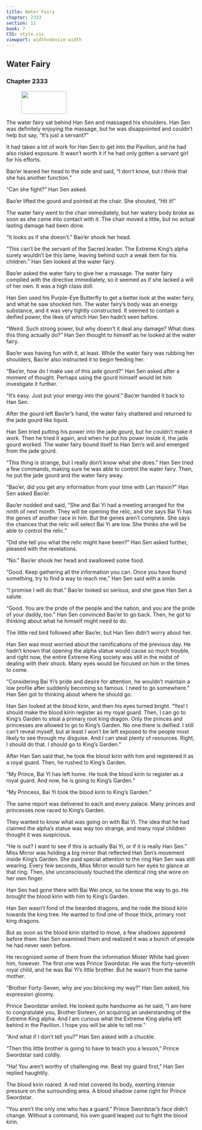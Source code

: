 ```yaml
---
title: Water Fairy
chapter: 2333
section: 11
book: 7
CSS: style.css
viewport: width=device-width
---
```


## Water Fairy

### Chapter 2333

<figure>
	<img src="../Images/gem.gif" alt="" id="gem" width="120" height="60" />
</figure>

The water fairy sat behind Han Sen and massaged his shoulders. Han Sen was definitely enjoying the massage, but he was disappointed and couldn’t help but say, “It’s just a servant?”

It had taken a lot of work for Han Sen to get into the Pavilion, and he had also risked exposure. It wasn’t worth it if he had only gotten a servant girl for his efforts.

Bao’er leaned her head to the side and said, “I don’t know, but I think that she has another function.”

“Can she fight?” Han Sen asked.

Bao’er lifted the gourd and pointed at the chair. She shouted, “Hit it!”

The water fairy went to the chair immediately, but her watery body broke as soon as she came into contact with it. The chair moved a little, but no actual lasting damage had been done.

“It looks as if she doesn’t.” Bao’er shook her head.

“This can’t be the servant of the Sacred leader. The Extreme King’s alpha surely wouldn’t be this lame, leaving behind such a weak item for his children.” Han Sen looked at the water fairy.

Bao’er asked the water fairy to give her a massage. The water fairy complied with the directive immediately, so it seemed as if she lacked a will of her own. It was a high class doll.

Han Sen used his Purple-Eye Butterfly to get a better look at the water fairy, and what he saw shocked him. The water fairy’s body was an energy substance, and it was very tightly constructed. It seemed to contain a deified power, the likes of which Han Sen hadn’t seen before.

“Weird. Such strong power, but why doesn’t it deal any damage? What does this thing actually do?” Han Sen thought to himself as he looked at the water fairy.

Bao’er was having fun with it, at least. While the water fairy was rubbing her shoulders, Bao’er also instructed it to begin feeding her.

“Bao’er, how do I make use of this jade gourd?” Han Sen asked after a moment of thought. Perhaps using the gourd himself would let him investigate it further.

“It’s easy. Just put your energy into the gourd.” Bao’er handed it back to Han Sen.

After the gourd left Bao’er’s hand, the water fairy shattered and returned to the jade gourd like liquid.

Han Sen tried putting his power into the jade gourd, but he couldn’t make it work. Then he tried it again, and when he put his power inside it, the jade gourd worked. The water fairy bound itself to Han Sen’s will and emerged from the jade gourd.

“This thing is strange, but I really don’t know what she does.” Han Sen tried a few commands, making sure he was able to control the water fairy. Then, he put the jade gourd and the water fairy away.

“Bao’er, did you get any information from your time with Lan Haixin?” Han Sen asked Bao’er.

Bao’er nodded and said, “She and Bai Yi had a meeting arranged for the ninth of next month. They will be opening the relic, and she says Bai Yi has the genes of another race in him. But the genes aren’t complete. She says the chances that the relic will select Bai Yi are low. She thinks she will be able to control the relic.”

“Did she tell you what the relic might have been?” Han Sen asked further, pleased with the revelations.

“No.” Bao’er shook her head and swallowed some food.

“Good. Keep gathering all the information you can. Once you have found something, try to find a way to reach me,” Han Sen said with a smile.

“I promise I will do that.” Bao’er looked so serious, and she gave Han Sen a salute.

“Good. You are the pride of the people and the nation, and you are the pride of your daddy, too.” Han Sen convinced Bao’er to go back. Then, he got to thinking about what he himself might need to do.

The little red bird followed after Bao’er, but Han Sen didn’t worry about her.

Han Sen was most worried about the ramifications of the previous day. He hadn’t known that opening the alpha statue would cause so much trouble, and right now, the entire Extreme King society was still in the midst of dealing with their shock. Many eyes would be focused on him in the times to come.

“Considering Bai Yi’s pride and desire for attention, he wouldn’t maintain a low profile after suddenly becoming so famous. I need to go somewhere.” Han Sen got to thinking about where he should go.

Han Sen looked at the blood kirin, and then his eyes turned bright. “Yes! I should make the blood kirin register as my royal guard. Then, I can go to King’s Garden to steal a primary root king dragon. Only the princes and princesses are allowed to go to King’s Garden. No one there is deified. I still can’t reveal myself, but at least I won’t be left exposed to the people most likely to see through my disguise. And I can steal plenty of resources. Right, I should do that. I should go to King’s Garden.”

After Han Sen said that, he took the blood kirin with him and registered it as a royal guard. Then, he rushed to King’s Garden.

“My Prince, Bai Yi has left home. He took the blood kirin to register as a royal guard. And now, he is going to King’s Garden.”

“My Princess, Bai Yi took the blood kirin to King’s Garden.”

The same report was delivered to each and every palace. Many princes and princesses now raced to King’s Garden.

They wanted to know what was going on with Bai Yi. The idea that he had claimed the alpha’s statue was way too strange, and many royal children thought it was suspicious.

“He is out? I want to see if this is actually Bai Yi, or if it is really Han Sen.” Miss Mirror was holding a big mirror that reflected Han Sen’s movement inside King’s Garden. She paid special attention to the ring Han Sen was still wearing. Every few seconds, Miss Mirror would turn her eyes to glance at that ring. Then, she unconsciously touched the identical ring she wore on her own finger.

Han Sen had gone there with Bai Wei once, so he knew the way to go. He brought the blood kirin with him to King’s Garden.

Han Sen wasn’t fond of the bearded dragons, and he rode the blood kirin towards the king tree. He wanted to find one of those thick, primary root king dragons.

But as soon as the blood kirin started to move, a few shadows appeared before them. Han Sen examined them and realized it was a bunch of people he had never seen before.

He recognized some of them from the information Mister White had given him, however. The first one was Prince Swordstar. He was the forty-seventh royal child, and he was Bai Yi’s little brother. But he wasn’t from the same mother.

“Brother Forty-Seven, why are you blocking my way?” Han Sen asked, his expression gloomy.

Prince Swordstar smiled. He looked quite handsome as he said, “I am here to congratulate you, Brother Sixteen, on acquiring an understanding of the Extreme King alpha. And I am curious what the Extreme King alpha left behind in the Pavilion. I hope you will be able to tell me.”

“And what if I don’t tell you?” Han Sen asked with a chuckle.

“Then this little brother is going to have to teach you a lesson,” Prince Swordstar said coldly.

“Ha! You aren’t worthy of challenging me. Beat my guard first,” Han Sen replied haughtily.

The blood kirin roared. A red mist covered its body, exerting intense pressure on the surrounding area. A blood shadow came right for Prince Swordstar.

“You aren’t the only one who has a guard.” Prince Swordstar’s face didn’t change. Without a command, his own guard leaped out to fight the blood kirin.